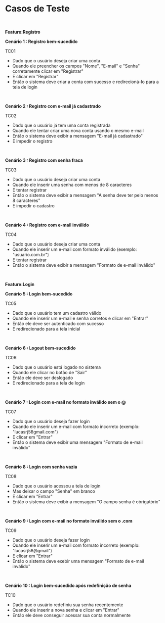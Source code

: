 # Casos de Teste
<br/>

**Feature:Registro**
<br/>

**Cenário 1 : Registro bem-sucedido**
<br/>
 
 TC01
 * Dado que o usuário deseja criar uma conta
 * Quando ele preencher os campos "Nome", "E-mail" e "Senha" corretamente clicar em "Registrar"
 * E clicar em "Registrar"
 * Então o sistema deve criar a conta com sucesso e redirecioná-lo para a tela de login
<br/>

**Cenário 2 :  Registro com e-mail já cadastrado**
<br/>

TC02
* Dado que o usuário já tem uma conta registrada
* Quando ele tentar criar uma nova conta usando o mesmo e-mail
* Então o sistema deve exibir a mensagem "E-mail já cadastrado"
* E impedir o registro
<br/>

**Cenário 3 : Registro com senha fraca**
<br/>

TC03
* Dado que o usuário deseja criar uma conta
* Quando ele inserir uma senha com menos de 8 caracteres
* E tentar registrar
* Então o sistema deve exibir a mensagem "A senha deve ter pelo menos 8 caracteres"
* E impedir o cadastro
<br/>

**Cenário 4 : Registro com e-mail inválido**
<br/>

TC04
* Dado que o usuário deseja criar uma conta
* Quando ele inserir um e-mail com formato inválido (exemplo: "usuario.com.br")
* E tentar registrar
* Então o sistema deve exibir a mensagem "Formato de e-mail inválido"
<br/>

**Feature:Login**
<br/>

**Cenário 5 : Login bem-sucedido**
<br/>

TC05
* Dado que o usuário tem um cadastro válido
* Quando ele inserir um e-mail e senha corretos e clicar em "Entrar"
* Então ele deve ser autenticado com sucesso 
* E redirecionado para a tela inicial
<br/>

**Cenário 6 :  Logout bem-sucedido**
<br/>

TC06
* Dado que o usuário está logado no sistema
* Quando ele clicar no botão de "Sair"
* Então ele deve ser deslogado
* E redirecionado para a tela de login
<br/>

**Cenário 7 : Login com e-mail no formato inválido sem o @**
<br/>

TC07
* Dado que o usuário deseja fazer login
* Quando ele inserir um e-mail com formato incorreto (exemplo: "lucasrj58gmail.com")
* E clicar em "Entrar"
* Então o sistema deve exibir uma mensagem "Formato de e-mail inválido"
<br/>

**Cenário 8 :  Login com senha vazia**
<br/>

TC08
* Dado que o usuário acessou a tela de login
* Mas deixar o campo "Senha" em branco
* E clicar em "Entrar"
* Então o sistema deve exibir a mensagem "O campo senha é obrigatório"
<br/>

**Cenário 9 : Login com e-mail no formato inválido sem o .com**
<br/>

TC09
* Dado que o usuário deseja fazer login
* Quando ele inserir um e-mail com formato incorreto (exemplo: "lucasrj58@gmail")
* E clicar em "Entrar"
* Então o sistema deve exebir uma mensagem "Formato de e-mail inválido"
<br/>

**Cenário 10 : Login bem-sucedido após redefinição de senha**
<br/>

TC10
* Dado que o usuário redefiniu sua senha recentemente
* Quando ele inserir a nova senha e clicar em "Entrar"
* Então ele deve conseguir acessar sua conta normalmente
  

